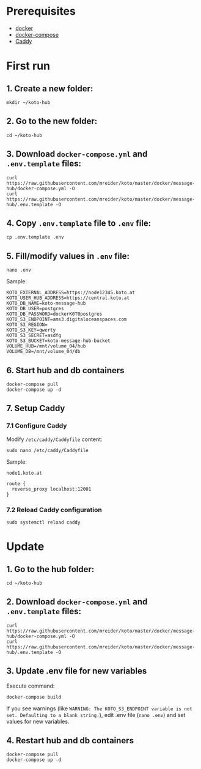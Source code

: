 # Prerequisites

* [docker](https://docs.docker.com/engine/install/ubuntu/)
* [docker-compose](https://docs.docker.com/compose/install/#install-compose-on-linux-systems)
* [Caddy](https://caddyserver.com/docs/download#debian-ubuntu-raspbian)

# First run

## 1. Create a new folder: 

`mkdir ~/koto-hub`

## 2. Go to the new folder:   

`cd ~/koto-hub`

## 3. Download `docker-compose.yml` and `.env.template` files:

```
curl https://raw.githubusercontent.com/mreider/koto/master/docker/message-hub/docker-compose.yml -O
curl https://raw.githubusercontent.com/mreider/koto/master/docker/message-hub/.env.template -O
```

## 4. Copy `.env.template` file to `.env` file:

`cp .env.template .env`

## 5. Fill/modify values in `.env` file:

`nano .env`

Sample:
```
KOTO_EXTERNAL_ADDRESS=https://node12345.koto.at
KOTO_USER_HUB_ADDRESS=https://central.koto.at
KOTO_DB_NAME=koto-message-hub
KOTO_DB_USER=postgres
KOTO_DB_PASSWORD=dockerK0T0postgres
KOTO_S3_ENDPOINT=ams3.digitaloceanspaces.com
KOTO_S3_REGION=
KOTO_S3_KEY=qwerty
KOTO_S3_SECRET=asdfg
KOTO_S3_BUCKET=koto-message-hub-bucket
VOLUME_HUB=/mnt/volume_04/hub
VOLUME_DB=/mnt/volume_04/db
```

## 6. Start hub and db containers

```
docker-compose pull
docker-compose up -d
```

## 7. Setup Caddy

### 7.1 Configure Caddy  

Modify `/etc/caddy/Caddyfile` content:

`sudo nano /etc/caddy/Caddyfile` 

Sample:
```
node1.koto.at

route {
  reverse_proxy localhost:12001
}
```

### 7.2 Reload Caddy configuration

`sudo systemctl reload caddy`

# Update

## 1. Go to the hub folder:   

`cd ~/koto-hub`

## 2. Download `docker-compose.yml` and `.env.template` files:

```
curl https://raw.githubusercontent.com/mreider/koto/master/docker/message-hub/docker-compose.yml -O
curl https://raw.githubusercontent.com/mreider/koto/master/docker/message-hub/.env.template -O
```

## 3. Update .env file for new variables

Execute command:

`docker-compose build`

If you see warnings (like `WARNING: The KOTO_S3_ENDPOINT variable is not set. Defaulting to a blank string.`), edit .env file (`nano .env`) and set values for new variables.

## 4. Restart hub and db containers

```
docker-compose pull
docker-compose up -d
```
